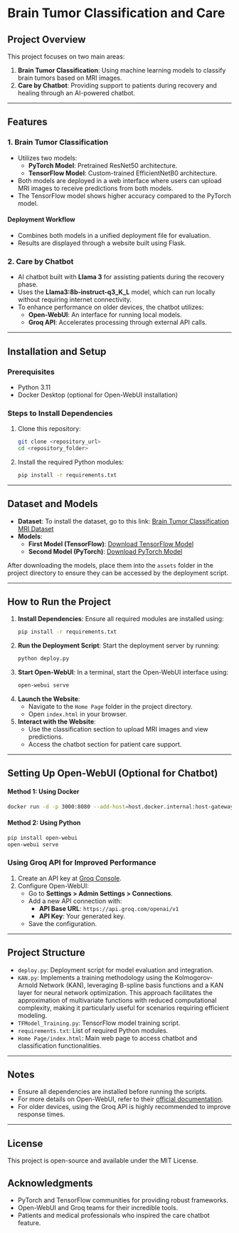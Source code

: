 # Brain Tumor Classification and Care

## Project Overview
This project focuses on two main areas:

1. **Brain Tumor Classification**: Using machine learning models to classify brain tumors based on MRI images.
2. **Care by Chatbot**: Providing support to patients during recovery and healing through an AI-powered chatbot.

---

## Features

### 1. Brain Tumor Classification
- Utilizes two models:
  - **PyTorch Model**: Pretrained ResNet50 architecture.
  - **TensorFlow Model**: Custom-trained EfficientNetB0 architecture.
- Both models are deployed in a web interface where users can upload MRI images to receive predictions from both models.
- The TensorFlow model shows higher accuracy compared to the PyTorch model.

#### Deployment Workflow
- Combines both models in a unified deployment file for evaluation.
- Results are displayed through a website built using Flask.

### 2. Care by Chatbot
- AI chatbot built with **Llama 3** for assisting patients during the recovery phase.
- Uses the **Llama3:8b-instruct-q3_K_L** model, which can run locally without requiring internet connectivity.
- To enhance performance on older devices, the chatbot utilizes:
  - **Open-WebUI**: An interface for running local models.
  - **Groq API**: Accelerates processing through external API calls.

---

## Installation and Setup

### Prerequisites
- Python 3.11
- Docker Desktop (optional for Open-WebUI installation)

### Steps to Install Dependencies
1. Clone this repository:
   ```bash
   git clone <repository_url>
   cd <repository_folder>
   ```
2. Install the required Python modules:
   ```bash
   pip install -r requirements.txt
   ```

---

## Dataset and Models
- **Dataset**: To install the dataset, go to this link:
  [Brain Tumor Classification MRI Dataset](https://www.kaggle.com/datasets/sartajbhuvaji/brain-tumor-classification-mri?)
- **Models**:
  - **First Model (TensorFlow)**: [Download TensorFlow Model](https://drive.google.com/file/d/1nCbXHx2LMmgRByJ8mG7OtPP0ZsSJUje-/view?usp=sharing)
  - **Second Model (PyTorch)**: [Download PyTorch Model](https://drive.google.com/file/d/1LbFYQWl-gsi9tKo6SDNIwRTd0yi88GAJ/view?usp=sharing)

After downloading the models, place them into the `assets` folder in the project directory to ensure they can be accessed by the deployment script.

---

## How to Run the Project
1. **Install Dependencies**: Ensure all required modules are installed using:
   ```bash
   pip install -r requirements.txt
   ```
2. **Run the Deployment Script**: Start the deployment server by running:
   ```bash
   python deploy.py
   ```
3. **Start Open-WebUI**: In a terminal, start the Open-WebUI interface using:
   ```bash
   open-webui serve
   ```
4. **Launch the Website**:
   - Navigate to the `Home Page` folder in the project directory.
   - Open `index.html` in your browser.
5. **Interact with the Website**:
   - Use the classification section to upload MRI images and view predictions.
   - Access the chatbot section for patient care support.

---

## Setting Up Open-WebUI (Optional for Chatbot)
#### Method 1: Using Docker
```bash
docker run -d -p 3000:8080 --add-host=host.docker.internal:host-gateway   -v open-webui:/app/backend/data --name open-webui --restart always   ghcr.io/open-webui/open-webui:main
```
#### Method 2: Using Python
```bash
pip install open-webui
open-webui serve
```

### Using Groq API for Improved Performance
1. Create an API key at [Groq Console](https://console.groq.com/keys).
2. Configure Open-WebUI:
   - Go to **Settings > Admin Settings > Connections**.
   - Add a new API connection with:
     - **API Base URL**: `https://api.groq.com/openai/v1`
     - **API Key**: Your generated key.
   - Save the configuration.

---

## Project Structure
- `deploy.py`: Deployment script for model evaluation and integration.
- `KAN.py`: Implements a training methodology using the Kolmogorov-Arnold Network (KAN), leveraging B-spline basis functions and a KAN layer for neural network optimization. This approach facilitates the approximation of multivariate functions with reduced computational complexity, making it particularly useful for scenarios requiring efficient modeling.
- `TFModel_Training.py`: TensorFlow model training script.
- `requirements.txt`: List of required Python modules.
- `Home Page/index.html`: Main web page to access chatbot and classification functionalities.

---

## Notes
- Ensure all dependencies are installed before running the scripts.
- For more details on Open-WebUI, refer to their [official documentation](https://docs.openwebui.com/).
- For older devices, using the Groq API is highly recommended to improve response times.

---

## License
This project is open-source and available under the MIT License.

## Acknowledgments
- PyTorch and TensorFlow communities for providing robust frameworks.
- Open-WebUI and Groq teams for their incredible tools.
- Patients and medical professionals who inspired the care chatbot feature.

